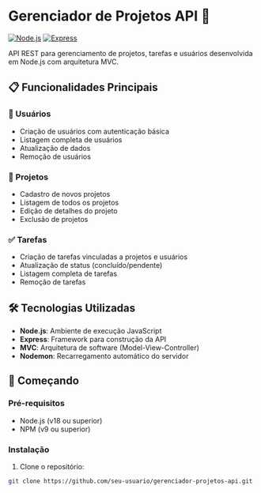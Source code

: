 # Gerenciador de Projetos API 🚀

[![Node.js](https://img.shields.io/badge/Node.js-339933?style=flat&logo=nodedotjs&logoColor=white)](https://nodejs.org/)
[![Express](https://img.shields.io/badge/Express-000000?style=flat&logo=express&logoColor=white)](https://expressjs.com/)

API REST para gerenciamento de projetos, tarefas e usuários desenvolvida em Node.js com arquitetura MVC.

## 📋 Funcionalidades Principais

### 👥 Usuários
- Criação de usuários com autenticação básica
- Listagem completa de usuários
- Atualização de dados
- Remoção de usuários

### 📂 Projetos
- Cadastro de novos projetos
- Listagem de todos os projetos
- Edição de detalhes do projeto
- Exclusão de projetos

### ✅ Tarefas
- Criação de tarefas vinculadas a projetos e usuários
- Atualização de status (concluído/pendente)
- Listagem completa de tarefas
- Remoção de tarefas

## 🛠️ Tecnologias Utilizadas

- **Node.js**: Ambiente de execução JavaScript
- **Express**: Framework para construção da API
- **MVC**: Arquitetura de software (Model-View-Controller)
- **Nodemon**: Recarregamento automático do servidor

## 🚀 Começando

### Pré-requisitos
- Node.js (v18 ou superior)
- NPM (v9 ou superior)

### Instalação

1. Clone o repositório:
```bash
git clone https://github.com/seu-usuario/gerenciador-projetos-api.git